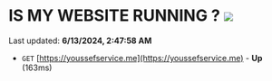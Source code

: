 # IS MY WEBSITE RUNNING ? [![](https://img.shields.io/static/v1?label=Sponsor&message=%E2%9D%A4&logo=GitHub&color=%23fe8e86)](https://github.com/sponsors/Youssef-Lehmam)

Last updated: **6/13/2024, 2:47:58 AM**

- `GET` [https://youssefservice.me](https://youssefservice.me) - **Up** (163ms)
